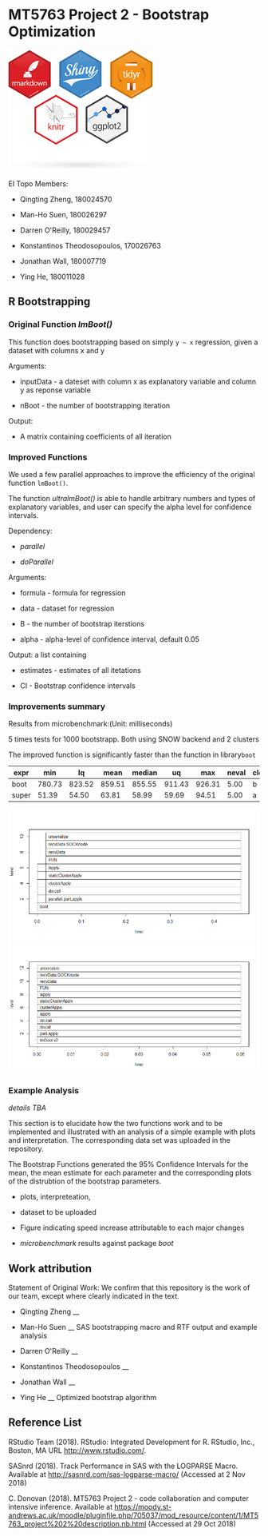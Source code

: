 # MT5763 Project 2 - Bootstrap Optimization

![](https://raw.githubusercontent.com/ladychili/MT5763-Project-2/master/r-packages.png?token=AaldBeYwHauQ1p-x4kRfKTNPYLxc-3Q2ks5b2xckwA%3D%3D)

EI Topo Members:

- Qingting Zheng, 180024570

- Man-Ho Suen, 180026297

- Darren O'Reilly, 180029457

- Konstantinos Theodosopoulos, 170026763

- Jonathan Wall, 180007719

- Ying He, 180011028

## R Bootstrapping 

### Original Function _lmBoot()_

This function does bootstrapping based on simply `y ~ x` regression, given a dataset with columns x and y

Arguments: 

- inputData - a dateset with column x as explanatory variable and column y as reponse variable

- nBoot - the number of bootstrapping iteration

Output: 

- A matrix containing coefficients of all iteration


### Improved Functions

We used a few parallel approaches to improve the efficiency of the original function `lmBoot()`. 

The function _ultralmBoot()_ is able to handle arbitrary numbers and types of explanatory variables, and user can specify the alpha level for confidence intervals. 

Dependency:

- _parallel_

- _doParallel_

Arguments: 

- formula - formula for regression 

- data - dataset for regression 

- B - the number of bootstrap iterstions 

- alpha - alpha-level of confidence interval, default 0.05
        
Output: a list containing

- estimates - estimates of all itetations

- CI - Bootstrap confidence intervals

### Improvements summary

Results from microbenchmark:(Unit: milliseconds)

5 times tests for 1000 bootstrapp. Both using SNOW backend and 2 clusters

The improved function is significantly faster than the function in library`boot`


| expr  | min    | lq     | mean   | median | uq     | max    | neval | cld |
|-------|--------|--------|--------|--------|--------|--------|-------|-----|
| boot  | 780.73 | 823.52 | 859.51 | 855.55 | 911.43 | 926.31 | 5.00  | b   |
| super | 51.39  | 54.50  | 63.81  | 58.99  | 59.69  | 94.51  | 5.00  | a   |


![boot.benchmark](https://github.com/ladychili/MT5763-Project-2/blob/master/profiling/R.boots.png)
![boot.super](https://github.com/ladychili/MT5763-Project-2/blob/master/profiling/profsuper.png)

### Example Analysis

*details TBA* 

This section is to elucidate how the two functions work and to be implemented and illustrated with an analysis of a simple example with plots and interpretation.  The corresponding data set was uploaded in the repository. 

The Bootstrap Functions generated the 95% Confidence Intervals for the mean, the mean estimate for each parameter and the corresponding plots of the distrubtion of the bootstrap parameters.

- plots, interpreteation, 

- dataset to be uploaded

- Figure indicating speed increase attributable to each major changes

- *microbenchmark* results against package *boot*


## Work attribution

Statement of Original Work: We confirm that this repository is the work of our team, except where clearly indicated in the text.

- Qingting Zheng __

- Man-Ho Suen __ SAS bootstrapping macro and RTF output and example analysis 

- Darren O'Reilly __

- Konstantinos Theodosopoulos __

- Jonathan Wall __

- Ying He __ Optimized bootstrap algorithm

## Reference List

RStudio Team (2018). RStudio: Integrated Development for R. RStudio, Inc., Boston, MA URL <http://www.rstudio.com/>.

SASnrd (2018). Track Performance in SAS with the LOGPARSE Macro. Available at <http://sasnrd.com/sas-logparse-macro/> (Accessed at 2 Nov 2018)

C. Donovan (2018). MT5763 Project 2 - code collaboration and computer intensive inference. Available at <https://moody.st-andrews.ac.uk/moodle/pluginfile.php/705037/mod_resource/content/1/MT5763_project%202%20description.nb.html> (Accessed at 29 Oct 2018) 




